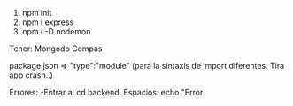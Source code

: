 1) npm init
2) npm i express
3) npm i -D nodemon

Tener: 
  Mongodb Compas

package.json => "type":"module" (para la sintaxis de import diferentes. Tira app crash..)

Errores: 
 -Entrar al cd backend. 
Espacios: 
echo \"Error